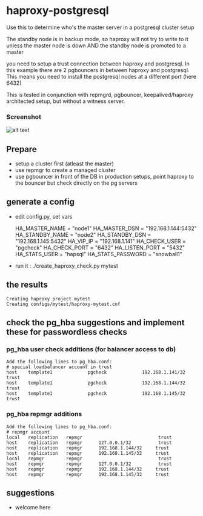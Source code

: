 # haproxy-postgresql

Use this to determine who's the master server in a postgresql cluster setup

The standby node is in backup mode, so haproxy will not try to write to it unless the master node is down AND the standby node is promoted to a master

you need to setup a trust connection between haproxy and postgresql.  In this example there are 2 pgbouncers in between haproxy and postgresql.  This means you need to install the postgresql nodes at a different port (here 6432)

This is tested in conjunction with repmgrd, pgbouncer, keepalived/haproxy architected setup, but without a witness server.

### Screenshot
![alt text][haproxy1]


## Prepare

 - setup a cluster first (atleast the master)
 - use repmgr to create a managed cluster
 - use pgbouncer in front of the DB in production setups, point haproxy to the bouncer but check directly on the pg servers

## generate a config
 - edit config.py, set vars

    HA_MASTER_NAME = "node1"
    HA_MASTER_DSN = "192.168.1.144:5432"
    HA_STANDBY_NAME = "node2"
    HA_STANDBY_DSN = "192.168.1.145:5432"
    HA_VIP_IP = "192.168.1.141"
    HA_CHECK_USER = "pgcheck"
    HA_CHECK_PORT = "6432"
    HA_LISTEN_PORT = "5432"
    HA_STATS_USER = "hapsql"
    HA_STATS_PASSWORD = "snowball1"

 - run it :
    ./create_haproxy_check.py mytest 

## the results

    Creating haproxy project mytest
    Creating configs/mytest/haproxy-mytest.cnf

## check the pg_hba suggestions and implement these for passwordless checks

### pg_hba user check additions (for balancer access to db)

    Add the following lines to pg_hba.conf:
    # special loadbalancer account in trust
    host    template1             pgcheck             192.168.1.141/32        trust
    host    template1             pgcheck             192.168.1.144/32        trust
    host    template1             pgcheck             192.168.1.145/32        trust


### pg_hba repmgr additions

    Add the following lines to pg_hba.conf:
    # repmgr account
    local   replication   repmgr                            trust
    host    replication   repmgr      127.0.0.1/32          trust
    host    replication   repmgr      192.168.1.144/32     trust
    host    replication   repmgr      192.168.1.145/32     trust
    local   repmgr        repmgr                            trust
    host    repmgr        repmgr      127.0.0.1/32          trust
    host    repmgr        repmgr      192.168.1.144/32     trust
    host    repmgr        repmgr      192.168.1.145/32     trust


## suggestions
 - welcome here

##

[haproxy1]: https://github.com/gplv2/haproxy-postgresql/raw/master/screenshots/hastats.png "Stats example of normal DB situation"

